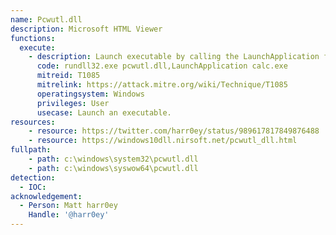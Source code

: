 ```yaml
---
name: Pcwutl.dll
description: Microsoft HTML Viewer
functions:
  execute:
    - description: Launch executable by calling the LaunchApplication function.
      code: rundll32.exe pcwutl.dll,LaunchApplication calc.exe
      mitreid: T1085
      mitrelink: https://attack.mitre.org/wiki/Technique/T1085
      operatingsystem: Windows
      privileges: User
      usecase: Launch an executable.
resources:
    - resource: https://twitter.com/harr0ey/status/989617817849876488
    - resource: https://windows10dll.nirsoft.net/pcwutl_dll.html
fullpath:
    - path: c:\windows\system32\pcwutl.dll
    - path: c:\windows\syswow64\pcwutl.dll
detection:
  - IOC: 
acknowledgement:
  - Person: Matt harr0ey
    Handle: '@harr0ey'
---
```

